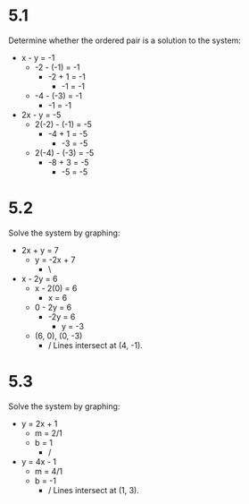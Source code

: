 # 5.1
Determine whether the ordered pair is a solution to the system:
- x - y = -1
    - -2 - (-1) = -1
        - -2 + 1 = -1
            - -1 = -1
    - -4 - (-3) = -1
        - -1 = -1
- 2x - y = -5
    - 2(-2) - (-1) = -5
        - -4 + 1 = -5
            - -3 = -5
    - 2(-4) - (-3) = -5
        - -8 + 3 = -5
            - -5 = -5

# 5.2
Solve the system by graphing:
- 2x + y = 7
    - y = -2x + 7
        - \
- x - 2y = 6
    - x - 2(0) = 6
        - x = 6
    - 0 - 2y = 6
        - -2y = 6
            - y = -3
    - (6, 0), (0, -3)
        - /
Lines intersect at (4, -1).

# 5.3
Solve the system by graphing:
- y = 2x + 1
    - m = 2/1
    - b = 1
        - /
- y = 4x - 1
    - m = 4/1
    - b = -1
        - /
Lines intersect at (1, 3).